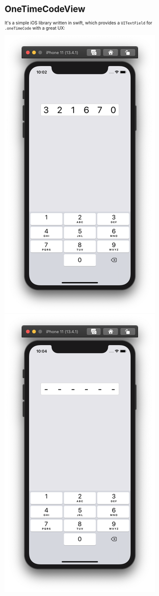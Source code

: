 # OneTimeCodeView

It's a simple iOS library written in swift, which provides a `UITextField` for `.oneTimeCode` with a great UX:

![Filled view](https://github.com/nethergrim/OneTimeCodeView/blob/master/res/filled.png)
![Empty view](https://github.com/nethergrim/OneTimeCodeView/blob/master/res/empty.png)
